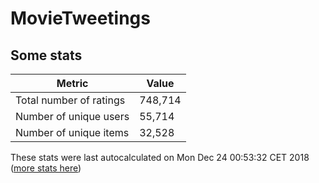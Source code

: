 # MovieTweetings
## Some stats

Metric | Value
--- | ---
Total number of ratings                 | 748,714
Number of unique users                  | 55,714
Number of unique items                  | 32,528
These stats were last autocalculated on Mon Dec 24 00:53:32 CET 2018  ([more stats here](./stats.md))

